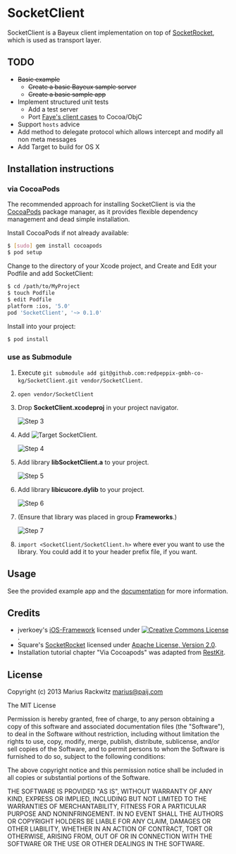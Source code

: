 # SocketClient

SocketClient is a Bayeux client implementation on top of [SocketRocket](https://github.com/square/SocketRocket), which is used as transport layer.


## TODO

* ~~Basic example~~
    * ~~Create a basic Bayeux sample server~~
    * ~~Create a basic sample app~~
* Implement structured unit tests
    * Add a test server
    * Port [Faye's client cases](https://github.com/faye/faye/blob/master/spec/javascript/client_spec.js) to Cocoa/ObjC
* Support ```hosts``` advice
* Add method to delegate protocol which allows intercept and modify all non meta messages
* Add Target to build for OS X


## Installation instructions

### via CocoaPods

The recommended approach for installing SocketClient is via the [CocoaPods](http://cocoapods.org/) package manager, as it provides flexible dependency management and dead simple installation.

Install CocoaPods if not already available:

``` bash
$ [sudo] gem install cocoapods
$ pod setup
```

Change to the directory of your Xcode project, and Create and Edit your Podfile and add SocketClient:

``` bash
$ cd /path/to/MyProject
$ touch Podfile
$ edit Podfile
platform :ios, '5.0'
pod 'SocketClient', '~> 0.1.0'
```

Install into your project:

``` bash
$ pod install
```


### use as Submodule

1. Execute ```git submodule add git@github.com:redpeppix-gmbh-co-kg/SocketClient.git vendor/SocketClient```.

2. ```open vendor/SocketClient```

3. Drop **SocketClient.xcodeproj** in your project navigator.

    ![Step 3](http://redpeppix-gmbh-co-kg.github.io/SocketClient/images/step_3.png)

4. Add ![Target SocketClient](http://redpeppix-gmbh-co-kg.github.io/SocketClient/images/target.png).

    ![Step 4](http://redpeppix-gmbh-co-kg.github.io/SocketClient/images/step_4.png)

5. Add library **libSocketClient.a** to your project.

    ![Step 5](http://redpeppix-gmbh-co-kg.github.io/SocketClient/images/step_5.png)

6. Add library **libicucore.dylib** to your project.

    ![Step 6](http://redpeppix-gmbh-co-kg.github.io/SocketClient/images/step_6.png)

7. (Ensure that library was placed in group **Frameworks**.)

    ![Step 7](http://redpeppix-gmbh-co-kg.github.io/SocketClient/images/step_7.png)

8. ```import <SocketClient/SocketClient.h>``` where ever you want to use the library. You could add it to your header prefix file, if you want.


## Usage

See the provided example app and the [documentation](http://redpeppix-gmbh-co-kg.github.io/SocketClient/doc/html/index.html) for more information.


## Credits

* jverkoey's [iOS-Framework](https://github.com/jverkoey/iOS-Framework) licensed under <a rel="license" href="http://creativecommons.org/licenses/by/3.0/"><img alt="Creative Commons License" style="border-width:0" src="http://i.creativecommons.org/l/by/3.0/88x31.png" /></a>.
* Square's [SocketRocket](https://github.com/square/SocketRocket) licensed under [Apache License, Version 2.0](http://www.apache.org/licenses/LICENSE-2.0).
* Installation tutorial chapter "Via Cocoapods" was adapted from [RestKit](https://github.com/RestKit/RestKit).


## License

Copyright (c) 2013 Marius Rackwitz <marius@paij.com>

The MIT License

Permission is hereby granted, free of charge, to any person obtaining a copy
of this software and associated documentation files (the "Software"), to deal
in the Software without restriction, including without limitation the rights
to use, copy, modify, merge, publish, distribute, sublicense, and/or sell
copies of the Software, and to permit persons to whom the Software is
furnished to do so, subject to the following conditions:

The above copyright notice and this permission notice shall be included in
all copies or substantial portions of the Software.

THE SOFTWARE IS PROVIDED "AS IS", WITHOUT WARRANTY OF ANY KIND, EXPRESS OR
IMPLIED, INCLUDING BUT NOT LIMITED TO THE WARRANTIES OF MERCHANTABILITY,
FITNESS FOR A PARTICULAR PURPOSE AND NONINFRINGEMENT. IN NO EVENT SHALL THE
AUTHORS OR COPYRIGHT HOLDERS BE LIABLE FOR ANY CLAIM, DAMAGES OR OTHER
LIABILITY, WHETHER IN AN ACTION OF CONTRACT, TORT OR OTHERWISE, ARISING FROM,
OUT OF OR IN CONNECTION WITH THE SOFTWARE OR THE USE OR OTHER DEALINGS IN
THE SOFTWARE.

